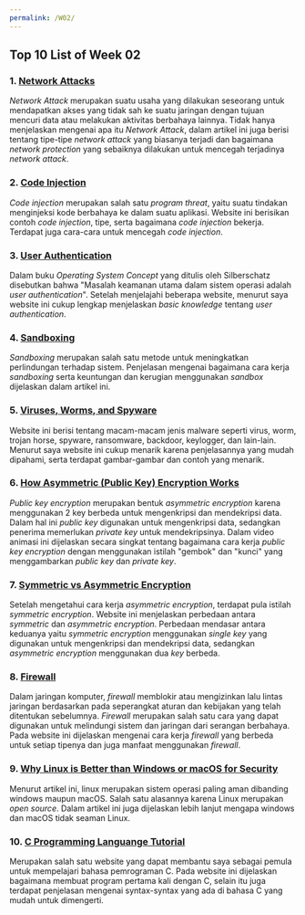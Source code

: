 ```yaml
---
permalink: /W02/
---
```


## Top 10 List of Week 02

### 1. [Network Attacks](https://www.cynet.com/network-attacks/network-attacks-and-network-security-threats/)
*Network Attack* merupakan suatu usaha yang dilakukan seseorang untuk mendapatkan akses yang tidak sah ke suatu jaringan dengan tujuan mencuri data atau melakukan aktivitas berbahaya lainnya. Tidak hanya menjelaskan mengenai apa itu *Network Attack*, dalam artikel ini juga berisi tentang tipe-tipe *network attack* yang biasanya terjadi dan bagaimana *network protection* yang sebaiknya dilakukan untuk mencegah terjadinya *network attack*.

### 2. [Code Injection](https://www.jigsawacademy.com/blogs/cyber-security/code-injection/)
*Code injection* merupakan salah satu *program threat*, yaitu suatu tindakan menginjeksi kode berbahaya ke dalam suatu aplikasi. Website ini berisikan contoh *code injection*, tipe, serta bagaimana *code injection* bekerja. Terdapat juga cara-cara untuk mencegah *code injection*.

### 3. [User Authentication](https://swoopnow.com/user-authentication/)
Dalam buku *Operating System Concept* yang ditulis oleh Silberschatz disebutkan bahwa "Masalah keamanan utama dalam sistem operasi adalah *user authentication*". Setelah menjelajahi beberapa website, menurut saya website ini cukup lengkap menjelaskan *basic knowledge* tentang *user authentication*.

### 4. [Sandboxing](https://www.ionos.com/digitalguide/websites/web-development/what-is-sandboxing/)
*Sandboxing* merupakan salah satu metode untuk meningkatkan perlindungan terhadap sistem. Penjelasan mengenai bagaimana cara kerja *sandboxing* serta keuntungan dan kerugian menggunakan *sandbox* dijelaskan dalam artikel ini.

### 5. [Viruses, Worms, and Spyware](https://www.intego.com/mac-security-blog/viruses-worms-and-spyware-yikes-a-look-at-malware-terminology/)
Website ini berisi tentang macam-macam jenis malware seperti virus, worm, trojan horse, spyware, ransomware, backdoor, keylogger, dan lain-lain. Menurut saya website ini cukup menarik karena penjelasannya yang mudah dipahami, serta terdapat gambar-gambar dan contoh yang menarik.

### 6. [How Asymmetric (Public Key) Encryption Works](https://www.youtube.com/watch?v=E5FEqGYLL0o&t=9s)
*Public key encryption* merupakan bentuk *asymmetric encryption* karena menggunakan 2 key berbeda untuk mengenkripsi dan mendekripsi data. Dalam hal ini *public key* digunakan untuk mengenkripsi data, sedangkan penerima memerlukan *private key* untuk mendekripsinya. Dalam video animasi ini dijelaskan secara singkat tentang bagaimana cara kerja *public key encryption* dengan menggunakan istilah "gembok" dan "kunci" yang menggambarkan *public key* dan *private key*.

### 7. [Symmetric vs Asymmetric Encryption](https://www.ssl2buy.com/wiki/symmetric-vs-asymmetric-encryption-what-are-differences)
Setelah mengetahui cara kerja *asymmetric encryption*, terdapat pula istilah *symmetric encryption*. Website ini menjelaskan perbedaan antara *symmetric* dan *asymmetric encryption*. Perbedaan mendasar antara keduanya yaitu *symmetric encryption* menggunakan *single key* yang digunakan untuk mengenkripsi dan mendekripsi data, sedangkan *asymmetric encryption* menggunakan dua *key* berbeda.

### 8. [Firewall](https://www.eset.com/ph/firewall/)
Dalam jaringan komputer, *firewall* memblokir atau mengizinkan lalu lintas jaringan berdasarkan pada seperangkat aturan dan kebijakan yang telah ditentukan sebelumnya. *Firewall* merupakan salah satu cara yang dapat digunakan untuk melindungi sistem dan jaringan dari serangan berbahaya. Pada website ini dijelaskan mengenai cara kerja *firewall* yang berbeda untuk setiap tipenya dan juga manfaat menggunakan *firewall*.

### 9. [Why Linux is Better than Windows or macOS for Security](https://www.computerworld.com/article/3252823/why-linux-is-better-than-windows-or-macos-for-security.html)
Menurut artikel ini, linux merupakan sistem operasi paling aman dibanding windows maupun macOS. Salah satu alasannya karena Linux merupakan *open source*. Dalam artikel ini juga dijelaskan lebih lanjut mengapa windows dan macOS tidak seaman Linux.

### 10. [C Programming Languange Tutorial](https://www.javatpoint.com/c-programming-language-tutorial)
Merupakan salah satu website yang dapat membantu saya sebagai pemula untuk mempelajari bahasa pemrograman C. Pada website ini dijelaskan bagaimana membuat program pertama kali dengan C, selain itu juga terdapat penjelasan mengenai syntax-syntax yang ada di bahasa C yang mudah untuk dimengerti.
  
